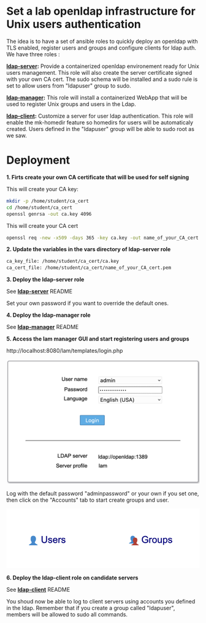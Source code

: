# Set a lab openldap infrastructure for Unix users authentication

The idea is to have a set of ansible roles to quickly deploy an openldap with TLS enabled, register users and groups and configure clients for ldap auth.
We have three roles :

**[ldap-server](ldap-server/README.md):** Provide a containerized openldap environement ready for Unix users management. This role will also create the server certificate signed with your own CA cert. The sudo schema will be installed and a sudo rule is set to allow users from "ldapuser" group to sudo.

**[ldap-manager](ldap-manager/README.md):** This role will install a containerized WebApp that will be used to register Unix groups and users in the Ldap.

**[ldap-client](ldap-client/README.md):** Customize a server for user ldap authentication. This role will enable the mk-homedir feature so homedirs for users will be automaticaly created. Users defined in the "ldapuser" group will be able to sudo root as we saw.



# Deployment

**1. Firts create your own CA certificate that will be used for self signing**

This will create your CA key:
``` sh
mkdir -p /home/student/ca_cert
cd /home/student/ca_cert
openssl genrsa -out ca.key 4096
```

This will create your CA cert
``` sh
openssl req -new -x509 -days 365 -key ca.key -out name_of_your_CA_cert.pem
```

**2. Update the variables in the vars directory of ldap-server role**

``` sh
ca_key_file: /home/student/ca_cert/ca.key
ca_cert_file: /home/student/ca_cert/name_of_your_CA_cert.pem
```

**3. Deploy the ldap-server role**

See **[ldap-server](ldap-server/README.md)** README

Set your own password if you want to override the default ones.

**4. Deploy the ldap-manager role**

See **[ldap-manager](ldap-manager/README.md)** README

**5. Access the lam manager GUI and start registering users and groups**

http://localhost:8080/lam/templates/login.php

![Log with the default password or your own if set](images/login_lam.png)

Log with the default password "adminpassword" or your own if you set one, then click on the "Accounts" tab to start create groups and user.

![Accounts](images/accounts.png)

**6. Deploy the ldap-client role on candidate servers**

See **[ldap-client](ldap-client/README.md)** README

You shoud now be able to log to client servers using accounts you defined in the ldap. Remember that if you create a group called "ldapuser", members will be allowed to sudo all commands.

